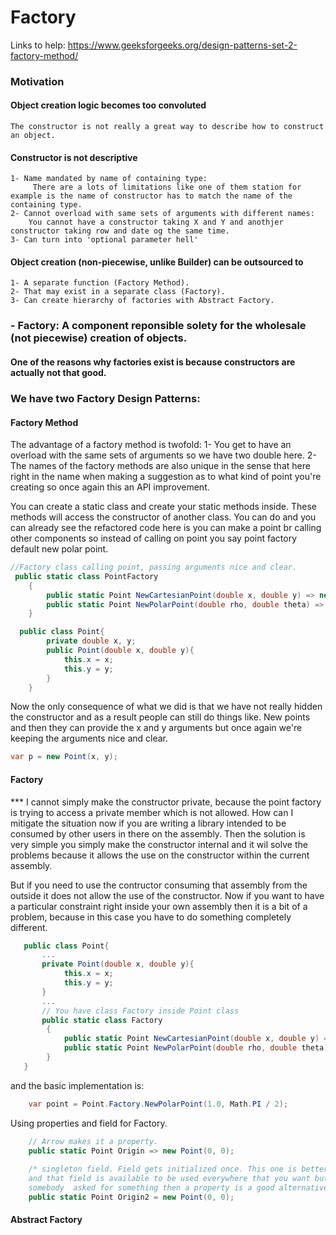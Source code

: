 # Factory

Links to help: https://www.geeksforgeeks.org/design-patterns-set-2-factory-method/


### Motivation
#### Object creation logic becomes too convoluted
    The constructor is not really a great way to describe how to construct an object.  
#### Constructor is not descriptive
    1- Name mandated by name of containing type:
         There are a lots of limitations like one of them station for example is the name of constructor has to match the name of the containing type.
    2- Cannot overload with same sets of arguments with different names:
        You cannot have a constructor taking X and Y and anothjer constructor taking row and date og the same time.
    3- Can turn into 'optional parameter hell'
#### Object creation (non-piecewise, unlike Builder) can be outsourced to
    1- A separate function (Factory Method).
    2- That may exist in a separate class (Factory).
    3- Can create hierarchy of factories with Abstract Factory.

### - Factory: A component reponsible solety for the wholesale (not piecewise) creation of objects.
#### One of the reasons why factories exist is because constructors are actually not that good.

### We have two Factory Design Patterns:
#### Factory Method
The advantage of a factory method is twofold:
    1- You get to have an overload with the same sets of arguments so we have two double here.
    2- The names of the factory methods are also unique in the sense that here right in the name when making a suggestion as to what kind of point you're creating so once again this an API improvement.

You can create a static class and create your static methods inside. These methods will access the constructor of another class. You can do and you can already see the refactored code here is you can make a point br calling other components so instead of calling on point you say point factory default new polar point.
```c#
//Factory class calling point, passing arguments nice and clear.
 public static class PointFactory
    {
        public static Point NewCartesianPoint(double x, double y) => new Point(x, y);
        public static Point NewPolarPoint(double rho, double theta) => new Point(rho * Math.Cos(theta), rho * Math.Sin(theta));
    }

  public class Point{
        private double x, y;
        public Point(double x, double y){
            this.x = x;
            this.y = y;
        }
    }

```
Now the only consequence of what we did is that we have not really hidden  the constructor and as a result people can still do things like. New points and then they can provide the x and y arguments but once again we're keeping the arguments nice and clear.
```c#
var p = new Point(x, y);
```

#### Factory
*** I cannot simply make the constructor private, because the point factory is trying to access a private member which is not allowed. How can I mitigate the situation now if you are writing a library intended to be consumed by other users in there on the assembly. Then the solution is very simple you simply make the constructor internal and it wil solve the problems because it allows the use on the constructor within the current assembly.

But if you need to use the contructor consuming that assembly from the outside it does not allow the use of the constructor.
Now if you want to have a particular constraint right inside your own assembly then it is a bit of a problem, because in this case you have to do something completely different.

```c#
   public class Point{
       ...
       private Point(double x, double y){
            this.x = x;
            this.y = y;
       }
       ...
       // You have class Factory inside Point class
       public static class Factory
        {
            public static Point NewCartesianPoint(double x, double y) => new Point(x, y);
            public static Point NewPolarPoint(double rho, double theta) => new Point(rho * Math.Cos(theta), rho * Math.Sin(theta));
        }
   }
```

and the basic implementation is:
```c#
    var point = Point.Factory.NewPolarPoint(1.0, Math.PI / 2);
```


Using properties and field for Factory.
```c#
    // Arrow makes it a property.
    public static Point Origin => new Point(0, 0); 
    
    /* singleton field. Field gets initialized once. This one is better because you just initialize a static field once 
    and that field is available to be used everywhere that you want but if you do need  to instantiate a new object anytime
    somebody  asked for something then a property is a good alternative to a factory method.*/
    public static Point Origin2 = new Point(0, 0);
```

#### Abstract Factory